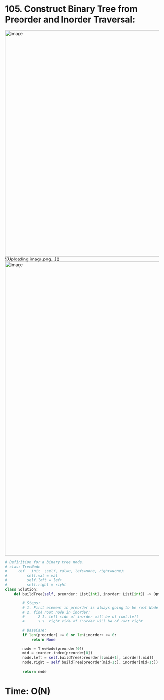 # 105. Construct Binary Tree from Preorder and Inorder Traversal:

<img width="737" alt="image" src="https://user-images.githubusercontent.com/35987583/164678668-2192eb7c-8250-4bfb-8063-a5f77aa2cf93.png">
![Uploading image.png…]()



<img width="959" alt="image" src="https://user-images.githubusercontent.com/35987583/164678618-7cad7924-b7bb-4199-a760-5d7f730c8d19.png">


```python
# Definition for a binary tree node.
# class TreeNode:
#     def __init__(self, val=0, left=None, right=None):
#         self.val = val
#         self.left = left
#         self.right = right
class Solution:
    def buildTree(self, preorder: List[int], inorder: List[int]) -> Optional[TreeNode]:
        
        # Steps:
        # 1. First element in preorder is always going to be root Node
        # 2. find root node in inorder:
        #      2.1. left side of inorder will be of root.left
        #      2.2  right side of inorder will be of root.right
        
        # BaseCase:
        if len(preorder) <= 0 or len(inorder) <= 0:
            return None
        
        node = TreeNode(preorder[0])
        mid = inorder.index(preorder[0])
        node.left = self.buildTree(preorder[1:mid+1], inorder[:mid])
        node.right = self.buildTree(preorder[mid+1:], inorder[mid+1:])
        
        return node        
```

# Time: O(N)
